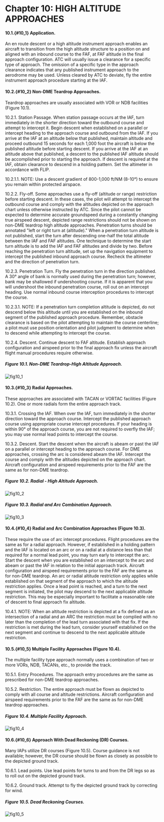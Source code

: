 # Chapter 10: HIGH ALTITUDE APPROACHES 

#### 10.1.{#10_1} Application.

An en route descent or a high altitude instrument approach enables an aircraft to transition from the high altitude structure to a position on and aligned with an inbound course to the FAF, at FAF altitude in the final approach configuration. ATC will usually issue a clearance for a specific type of approach. The omission of a specific type in the approach clearance indicates that any published instrument approach to the aerodrome may be used. Unless cleared by ATC to deviate, fly the entire instrument approach procedure starting at the IAF. 

#### 10.2.{#10_2} Non-DME Teardrop Approaches.

Teardrop approaches are usually associated with VOR or NDB facilities (Figure 10.1). 

10.2.1. Station Passage. When station passage occurs at the IAF, turn immediately in the shorter direction toward the outbound course and attempt to intercept it. Begin descent when established on a parallel or intercept heading to the approach course and outbound from the IAF. If you arrive at the IAF at an altitude below that published, maintain altitude and proceed outbound 15 seconds for each 1,000 foot the aircraft is below the published altitude before starting descent. If you arrive at the IAF at an altitude above that published, a descent to the published IAF altitude should be accomplished prior to starting the approach. If descent is required at the IAF, obtain clearance to descend in a holding pattern. Set the altimeter in accordance with FLIP. 

10.2.1.1. NOTE: Use a descent gradient of 800-1,000 ft/NM (8-10°) to ensure you remain within protected airspace. 

10.2.2. Fly-off. Some approaches use a fly-off (altitude or range) restriction before starting descent. In these cases, the pilot will attempt to intercept the outbound course and comply with the altitudes depicted on the approach chart unless otherwise instructed by ATC. Since the pilot cannot be expected to determine accurate groundspeed during a constantly changing true airspeed descent, depicted range restrictions should not be shown on non-DME teardrop high altitude approaches. Penetration turns should be annotated "left or right turn at (altitude)." When a penetration turn altitude is not published, start the turn after descending one-half the total altitude between the IAF and FAF altitudes. One technique to determine the start turn altitude is to add the IAF and FAF altitudes and divide by two. Before reaching the penetration turn altitude, set up the navigation equipment to intercept the published inbound approach course. Recheck the altimeter and the direction of penetration turn. 

10.2.3. Penetration Turn. Fly the penetration turn in the direction published. A 30° angle of bank is normally used during the penetration turn; however, bank may be shallowed if undershooting course. If it is apparent that you will undershoot the inbound penetration course, roll out on an intercept heading. Use normal inbound course interception procedures to intercept the course. 

10.2.3.1. NOTE: If a penetration turn completion altitude is depicted, do not descend below this altitude until you are established on the inbound segment of the published approach procedure. Remember, obstacle clearance is based on the pilot attempting to maintain the course centerline; a pilot must use position orientation and pilot judgment to determine when to descend while attempting to intercept the course. 

10.2.4. Descent. Continue descent to FAF altitude. Establish approach configuration and airspeed prior to the final approach fix unless the aircraft flight manual procedures require otherwise.

##### Figure 10.1. Non-DME Teardrop-High Altitude Approach. 
![fig10_1](figs/fig10_1.png)

#### 10.3.{#10_3} Radial Approaches.

These approaches are associated with TACAN or VORTAC facilities (Figure 10.2). One or more radials form the entire approach track. 

10.3.1. Crossing the IAF. When over the IAF, turn immediately in the shorter direction toward the approach course. Intercept the published approach course using appropriate course intercept procedures. If your heading is within 90° of the approach course, you are not required to overfly the IAF; you may use normal lead points to intercept the course. 

10.3.2. Descent. Start the descent when the aircraft is abeam or past the IAF on a parallel or intercept heading to the approach course. For DME approaches, crossing the arc is considered abeam the IAF. Intercept the course and comply with the altitudes depicted on the approach chart. Aircraft configuration and airspeed requirements prior to the FAF are the same as for non-DME teardrop.

##### Figure 10.2. Radial - High Altitude Approach.
![fig10_2](figs/fig10_2.png)

##### Figure 10.3. Radial and Arc Combination Approach. 
![fig10_3](figs/fig10_3.png)

#### 10.4.{#10_4} Radial and Arc Combination Approaches (Figure 10.3).

These require the use of arc intercept procedures. Flight procedures are the same as for a radial approach. However, if established in a holding pattern and the IAF is located on an arc or on a radial at a distance less than that required for a normal lead point, you may turn early to intercept the arc. Start the descent when you are established on an intercept to the arc and abeam or past the IAF in relation to the initial approach track. Aircraft configuration and airspeed requirements prior to the FAF are the same as for non-DME teardrop. An arc or radial altitude restriction only applies while established on that segment of the approach to which the altitude restriction applies. Once a lead point is reached, and a turn to the next segment is initiated, the pilot may descend to the next applicable altitude restriction. This may be especially important to facilitate a reasonable rate of descent to final approach fix altitude. 

10.4.1. NOTE: When an altitude restriction is depicted at a fix defined as an intersection of a radial and an ARC the restriction must be complied with no later than the completion of the lead turn associated with that fix. If the restriction is met during the lead turn, consider yourself established on the next segment and continue to descend to the next applicable altitude restriction. 

#### 10.5.{#10_5} Multiple Facility Approaches (Figure 10.4).

The multiple facility type approach normally uses a combination of two or more VORs, NDB, TACANs, etc., to provide the track. 

10.5.1. Entry Procedures. The approach entry procedures are the same as prescribed for non-DME teardrop approaches. 

10.5.2. Restriction. The entire approach must be flown as depicted to comply with all course and altitude restrictions. Aircraft configuration and airspeed requirements prior to the FAF are the same as for non-DME teardrop approaches.

##### Figure 10.4. Multiple Facility Approach. 
![fig10_4](figs/fig10_4.png)

#### 10.6.{#10_6} Approach With Dead Reckoning (DR) Courses.

Many IAPs utilize DR courses (Figure 10.5). Course guidance is not available; however, the DR course should be flown as closely as possible to the depicted ground track. 

10.6.1. Lead points. Use lead points for turns to and from the DR legs so as to roll out on the depicted ground track. 

10.6.2. Ground track. Attempt to fly the depicted ground track by correcting for wind.

##### Figure 10.5. Dead Reckoning Courses.
![fig10_5](figs/fig10_5.png)
